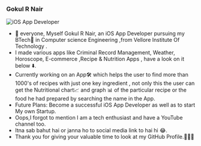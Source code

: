 ### Gokul R Nair



![iOS App Developer](https://user-images.githubusercontent.com/56252259/87302500-2306bb80-c52f-11ea-85e8-e5d29d27a386.png)

 
- 👋 everyone, Myself Gokul R Nair, an iOS App Developer pursuing my BTech📜 in Computer science Engineering ,from Vellore Institute Of Technology .
- I made various apps like Criminal Record Management, Weather, Horoscope, E-commerce ,Recipe & Nutrition Apps , have a look on it below ⬇️. 
- Currently working on an App🛠 which helps the user to find more than 1000's of recipes with just one key ingredient , not only this the user can get the Nutritional chart📈 and graph 📊 of the particular recipe or the food he had prepared by searching the name in the App. 
- Future Plans: Become a successful iOS App Developer as well as to start My own Startup. 
- Oops,I forgot to mention I am a tech enthusiast and have a YouTube channel too. 
- Itna sab bahut hai or janna ho to social media link to hai hi 😂. 
- Thank you for giving your valuable time to look at my GitHub Profile.👨🏻‍💻

